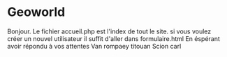 # Geoworld 

Bonjour.
Le fichier accueil.php est l'index de tout le site.
si vous voulez créer un nouvel utilisateur il suffit d'aller dans formulaire.html
En éspérant avoir répondu à vos attentes
Van rompaey titouan
Scion carl